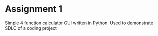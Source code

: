 # Assignment 1

Simple 4 function calculator GUI written in Python. Used to demonstrate SDLC of a coding project
